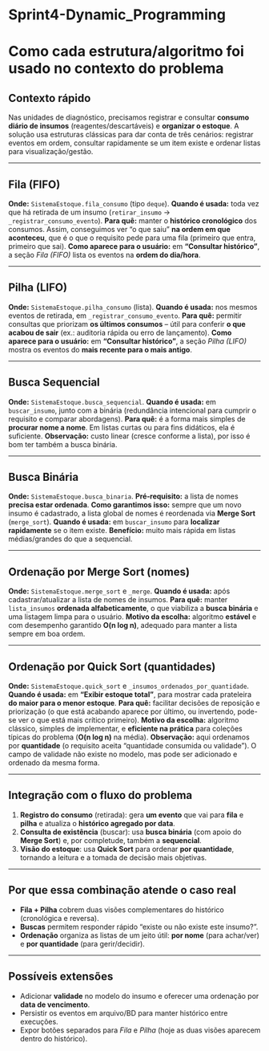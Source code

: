 # Sprint4-Dynamic_Programming
# Como cada estrutura/algoritmo foi usado no contexto do problema

## Contexto rápido

Nas unidades de diagnóstico, precisamos registrar e consultar **consumo diário de insumos** (reagentes/descartáveis) e **organizar o estoque**. A solução usa estruturas clássicas para dar conta de três cenários: registrar eventos em ordem, consultar rapidamente se um item existe e ordenar listas para visualização/gestão.

---

## Fila (FIFO)

**Onde:** `SistemaEstoque.fila_consumo` (tipo `deque`).
**Quando é usada:** toda vez que há retirada de um insumo (`retirar_insumo` → `_registrar_consumo_evento`).
**Para quê:** manter o **histórico cronológico** dos consumos. Assim, conseguimos ver “o que saiu” **na ordem em que aconteceu**, que é o que o requisito pede para uma fila (primeiro que entra, primeiro que sai).
**Como aparece para o usuário:** em **“Consultar histórico”**, a seção *Fila (FIFO)* lista os eventos na **ordem do dia/hora**.

---

## Pilha (LIFO)

**Onde:** `SistemaEstoque.pilha_consumo` (lista).
**Quando é usada:** nos mesmos eventos de retirada, em `_registrar_consumo_evento`.
**Para quê:** permitir consultas que priorizam **os últimos consumos** – útil para conferir **o que acabou de sair** (ex.: auditoria rápida ou erro de lançamento).
**Como aparece para o usuário:** em **“Consultar histórico”**, a seção *Pilha (LIFO)* mostra os eventos do **mais recente para o mais antigo**.

---

## Busca Sequencial

**Onde:** `SistemaEstoque.busca_sequencial`.
**Quando é usada:** em `buscar_insumo`, junto com a binária (redundância intencional para cumprir o requisito e comparar abordagens).
**Para quê:** é a forma mais simples de **procurar nome a nome**. Em listas curtas ou para fins didáticos, ela é suficiente.
**Observação:** custo linear (cresce conforme a lista), por isso é bom ter também a busca binária.

---

## Busca Binária

**Onde:** `SistemaEstoque.busca_binaria`.
**Pré‑requisito:** a lista de nomes **precisa estar ordenada**.
**Como garantimos isso:** sempre que um novo insumo é cadastrado, a lista global de nomes é reordenada via **Merge Sort** (`merge_sort`).
**Quando é usada:** em `buscar_insumo` para **localizar rapidamente** se o item existe.
**Benefício:** muito mais rápida em listas médias/grandes do que a sequencial.

---

## Ordenação por Merge Sort (nomes)

**Onde:** `SistemaEstoque.merge_sort` e `_merge`.
**Quando é usada:** após cadastrar/atualizar a lista de nomes de insumos.
**Para quê:** manter `lista_insumos` **ordenada alfabeticamente**, o que viabiliza a **busca binária** e uma listagem limpa para o usuário.
**Motivo da escolha:** algoritmo **estável** e com desempenho garantido **O(n log n)**, adequado para manter a lista sempre em boa ordem.

---

## Ordenação por Quick Sort (quantidades)

**Onde:** `SistemaEstoque.quick_sort` e `_insumos_ordenados_por_quantidade`.
**Quando é usada:** em **“Exibir estoque total”**, para mostrar cada prateleira **do maior para o menor estoque**.
**Para quê:** facilitar decisões de reposição e priorização (o que está acabando aparece por último, ou invertendo, pode-se ver o que está mais crítico primeiro).
**Motivo da escolha:** algoritmo clássico, simples de implementar, e **eficiente na prática** para coleções típicas do problema (**O(n log n)** na média).
**Observação:** aqui ordenamos por **quantidade** (o requisito aceita “quantidade consumida ou validade”). O campo de validade não existe no modelo, mas pode ser adicionado e ordenado da mesma forma.

---

## Integração com o fluxo do problema

1. **Registro do consumo** (retirada): gera **um evento** que vai para **fila** e **pilha** e atualiza o **histórico agregado por data**.
2. **Consulta de existência** (buscar): usa **busca binária** (com apoio do **Merge Sort**) e, por completude, também a **sequencial**.
3. **Visão do estoque**: usa **Quick Sort** para ordenar **por quantidade**, tornando a leitura e a tomada de decisão mais objetivas.

---

## Por que essa combinação atende o caso real

* **Fila + Pilha** cobrem duas visões complementares do histórico (cronológica e reversa).
* **Buscas** permitem responder rápido “existe ou não existe este insumo?”.
* **Ordenação** organiza as listas de um jeito útil: **por nome** (para achar/ver) e **por quantidade** (para gerir/decidir).

---

## Possíveis extensões

* Adicionar **validade** no modelo do insumo e oferecer uma ordenação por **data de vencimento**.
* Persistir os eventos em arquivo/BD para manter histórico entre execuções.
* Expor botões separados para *Fila* e *Pilha* (hoje as duas visões aparecem dentro do histórico).

